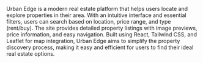 Urban Edge is a modern real estate platform that helps users locate and explore properties in their area. With an intuitive interface and essential filters, users can search based on location, price range, and type (rent/buy). The site provides detailed property listings with image previews, price information, and easy navigation. Built using React, Tailwind CSS, and Leaflet for map integration, Urban Edge aims to simplify the property discovery process, making it easy and efficient for users to find their ideal real estate options.
